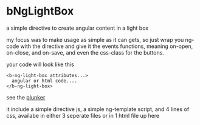 # bNgLightBox
a simple directive to create angular content in a light box

my focus was to make usage as simple as it can gets, so just wrap you ng-code with the directive and give it the events functions, meaning on-open, on-close, and on-save, and even the css-class for the buttons.

your code will look like this
    
    <b-ng-light-box attributes...>  
      angular or html code....
    </b-ng-light-box>  
see the <a href="http://plnkr.co/edit/wILek74reuOXD00q8gsM?p=preview">plunker</a>

it include a simple directive js, a simple ng-template script, and 4 lines of css, availabe in either 3 seperate files or in 1 html file up here

